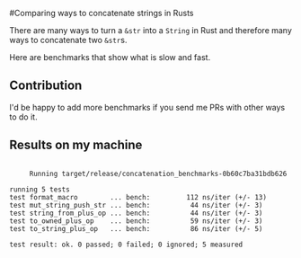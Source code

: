 #Comparing ways to concatenate strings in Rusts

There are many ways to turn a `&str` into a `String` in Rust and therefore many ways to concatenate two `&str`s.

Here are benchmarks that show what is slow and fast.

## Contribution

I'd be happy to add more benchmarks if you send me PRs with other ways to do it.

## Results on my machine

```

     Running target/release/concatenation_benchmarks-0b60c7ba31bdb626

running 5 tests
test format_macro        ... bench:         112 ns/iter (+/- 13)
test mut_string_push_str ... bench:          44 ns/iter (+/- 3)
test string_from_plus_op ... bench:          44 ns/iter (+/- 3)
test to_owned_plus_op    ... bench:          59 ns/iter (+/- 3)
test to_string_plus_op   ... bench:          86 ns/iter (+/- 5)

test result: ok. 0 passed; 0 failed; 0 ignored; 5 measured

```
